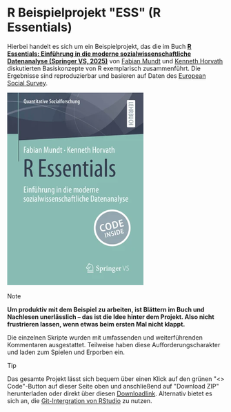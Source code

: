 # R Beispielprojekt "ESS" (R Essentials)

Hierbei handelt es sich um ein Beispielprojekt, das die im Buch [**R Essentials: Einführung in die moderne sozialwissenschaftliche Datenanalyse (Springer VS, 2025)**](https://link.springer.com/book/9783658487935) von [Fabian Mundt](http://inventionate.de) und [Kenneth Horvath](https://phzh.ch/ueber-die-phzh/organisation/personen/mitarbeitendenportraet/?username=kenneth.horvath) diskutierten Basiskonzepte von R exemplarisch zusammenführt. Die Ergebnisse sind reproduzierbar und basieren auf Daten des [European Social Survey](https://www.europeansocialsurvey.org).

![R Essentials](cover.webp "R Essentials")

> [!NOTE] 
> **Um produktiv mit dem Beispiel zu arbeiten, ist Blättern im Buch und Nachlesen unerlässlich – das ist die Idee hinter dem Projekt. Also nicht frustrieren lassen, wenn etwas beim ersten Mal nicht klappt.**
>
>Die einzelnen Skripte wurden mit umfassenden und weiterführenden Kommentaren ausgestattet. Teilweise haben diese Aufforderungscharakter und laden zum Spielen und Erporben ein.

> [!TIP]
> Das gesamte Projekt lässt sich bequem über einen Klick auf den grünen "<> Code"-Button auf dieser Seite oben und anschließend auf "Download ZIP" herunterladen oder direkt über diesen [Downloadlink](https://github.com/sn-code-inside/R-essentials/archive/refs/heads/main.zip). Alternativ bietet es sich an, die [Git-Intergration von RStudio](https://docs.posit.co/ide/user/ide/guide/tools/version-control.html) zu nutzen.
